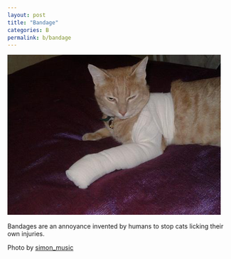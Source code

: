 ```yaml
---
layout: post
title: "Bandage"
categories: B
permalink: b/bandage
---
```


<img src="/images/b/bandage.jpg">

Bandages are an annoyance invented by humans to stop cats licking their own injuries.

Photo by <a href="http://www.flickr.com/photos/fruey/3121700709/">simon_music</a>